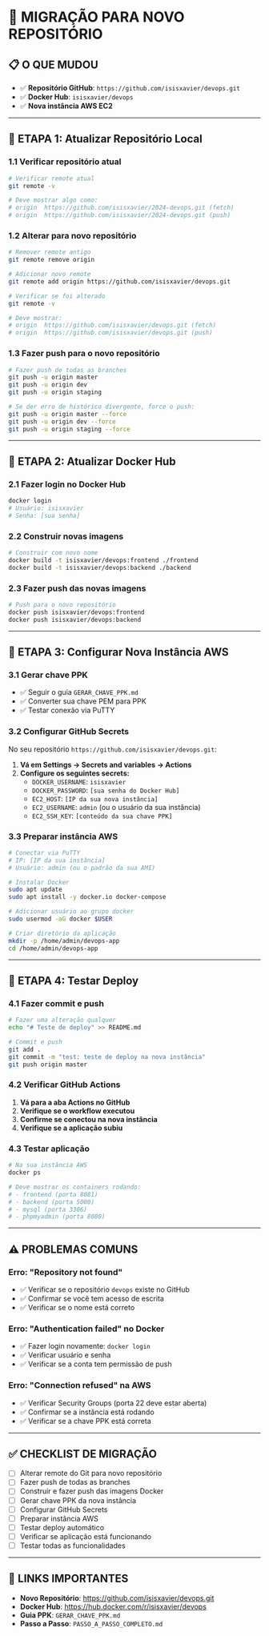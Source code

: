 # 🔄 MIGRAÇÃO PARA NOVO REPOSITÓRIO

## **📋 O QUE MUDOU**
- ✅ **Repositório GitHub**: `https://github.com/isisxavier/devops.git`
- ✅ **Docker Hub**: `isisxavier/devops`
- ✅ **Nova instância AWS EC2**

---

## **🎯 ETAPA 1: Atualizar Repositório Local**

### **1.1 Verificar repositório atual**
```bash
# Verificar remote atual
git remote -v

# Deve mostrar algo como:
# origin  https://github.com/isisxavier/2024-devops.git (fetch)
# origin  https://github.com/isisxavier/2024-devops.git (push)
```

### **1.2 Alterar para novo repositório**
```bash
# Remover remote antigo
git remote remove origin

# Adicionar novo remote
git remote add origin https://github.com/isisxavier/devops.git

# Verificar se foi alterado
git remote -v

# Deve mostrar:
# origin  https://github.com/isisxavier/devops.git (fetch)
# origin  https://github.com/isisxavier/devops.git (push)
```

### **1.3 Fazer push para o novo repositório**
```bash
# Fazer push de todas as branches
git push -u origin master
git push -u origin dev
git push -u origin staging

# Se der erro de histórico divergente, force o push:
git push -u origin master --force
git push -u origin dev --force
git push -u origin staging --force
```

---

## **🎯 ETAPA 2: Atualizar Docker Hub**

### **2.1 Fazer login no Docker Hub**
```bash
docker login
# Usuário: isisxavier
# Senha: [sua senha]
```

### **2.2 Construir novas imagens**
```bash
# Construir com novo nome
docker build -t isisxavier/devops:frontend ./frontend
docker build -t isisxavier/devops:backend ./backend
```

### **2.3 Fazer push das novas imagens**
```bash
# Push para o novo repositório
docker push isisxavier/devops:frontend
docker push isisxavier/devops:backend
```

---

## **🎯 ETAPA 3: Configurar Nova Instância AWS**

### **3.1 Gerar chave PPK**
- ✅ Seguir o guia `GERAR_CHAVE_PPK.md`
- ✅ Converter sua chave PEM para PPK
- ✅ Testar conexão via PuTTY

### **3.2 Configurar GitHub Secrets**
No seu repositório `https://github.com/isisxavier/devops.git`:

1. **Vá em Settings → Secrets and variables → Actions**
2. **Configure os seguintes secrets:**
   - `DOCKER_USERNAME`: `isisxavier`
   - `DOCKER_PASSWORD`: `[sua senha do Docker Hub]`
   - `EC2_HOST`: `[IP da sua nova instância]`
   - `EC2_USERNAME`: `admin` (ou o usuário da sua instância)
   - `EC2_SSH_KEY`: `[conteúdo da sua chave PPK]`

### **3.3 Preparar instância AWS**
```bash
# Conectar via PuTTY
# IP: [IP da sua instância]
# Usuário: admin (ou o padrão da sua AMI)

# Instalar Docker
sudo apt update
sudo apt install -y docker.io docker-compose

# Adicionar usuário ao grupo docker
sudo usermod -aG docker $USER

# Criar diretório da aplicação
mkdir -p /home/admin/devops-app
cd /home/admin/devops-app
```

---

## **🎯 ETAPA 4: Testar Deploy**

### **4.1 Fazer commit e push**
```bash
# Fazer uma alteração qualquer
echo "# Teste de deploy" >> README.md

# Commit e push
git add .
git commit -m "test: teste de deploy na nova instância"
git push origin master
```

### **4.2 Verificar GitHub Actions**
1. **Vá para a aba Actions no GitHub**
2. **Verifique se o workflow executou**
3. **Confirme se conectou na nova instância**
4. **Verifique se a aplicação subiu**

### **4.3 Testar aplicação**
```bash
# Na sua instância AWS
docker ps

# Deve mostrar os containers rodando:
# - frontend (porta 8081)
# - backend (porta 5000)
# - mysql (porta 3306)
# - phpmyadmin (porta 8080)
```

---

## **⚠️ PROBLEMAS COMUNS**

### **Erro: "Repository not found"**
- ✅ Verificar se o repositório `devops` existe no GitHub
- ✅ Confirmar se você tem acesso de escrita
- ✅ Verificar se o nome está correto

### **Erro: "Authentication failed" no Docker**
- ✅ Fazer login novamente: `docker login`
- ✅ Verificar usuário e senha
- ✅ Verificar se a conta tem permissão de push

### **Erro: "Connection refused" na AWS**
- ✅ Verificar Security Groups (porta 22 deve estar aberta)
- ✅ Confirmar se a instância está rodando
- ✅ Verificar se a chave PPK está correta

---

## **✅ CHECKLIST DE MIGRAÇÃO**

- [ ] Alterar remote do Git para novo repositório
- [ ] Fazer push de todas as branches
- [ ] Construir e fazer push das imagens Docker
- [ ] Gerar chave PPK da nova instância
- [ ] Configurar GitHub Secrets
- [ ] Preparar instância AWS
- [ ] Testar deploy automático
- [ ] Verificar se aplicação está funcionando
- [ ] Testar todas as funcionalidades

---

## **🔗 LINKS IMPORTANTES**

- **Novo Repositório**: https://github.com/isisxavier/devops.git
- **Docker Hub**: https://hub.docker.com/r/isisxavier/devops
- **Guia PPK**: `GERAR_CHAVE_PPK.md`
- **Passo a Passo**: `PASSO_A_PASSO_COMPLETO.md`
